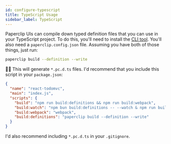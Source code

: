 ```yaml
---
id: configure-typescript
title: TypeScript Usage
sidebar_label: TypeScript
---
```


Paperclip UIs can compile down typed definition files that you can use in your TypeScript project. To do this, you'll need to install the [CLI tool](usage-cli.md). You'll also need a `paperclip.config.json` file.  Assuming you have both of those things, just run:

```sh
paperclip build --definition --write
```

☝🏻 This will generate `*.pc.d.ts` files. I'd recommend that you include this script in your `package.json`:

```json
{
  "name": "react-todomvc",
  "main": "index.js",
  "scripts": {
    "build": "npm run build:definitions && npm run build:webpack",
    "build:watch": "npm bun build:definitions -- --watch & npm run build:webpack -- --watch",
    "build:webpack": "webpack",
    "build:definitions": "paperclip build --definition --write"
  }
}
```

I'd also recommend including `*.pc.d.ts` in your `.gitignore`. 